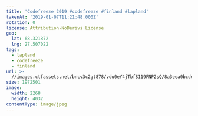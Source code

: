 ```yaml
---
title: 'Codefreeze 2019 #codefreeze #finland #lapland'
takenAt: '2019-01-07T11:21:48.000Z'
rotation: 0
license: Attribution-NoDerivs License
geo:
  lat: 68.321872
  lng: 27.507022
tags:
  - lapland
  - codefreeze
  - finland
url: >-
  //images.ctfassets.net/bncv3c2gt878/vdu0eY4jTbfS119FNP2sQ/8a3eea0bcdea9a66cea2b4d36d1528e4/codefreeze-2019-codefreeze-finland-lapland_31796866097_o
size: 1972501
image:
  width: 2268
  height: 4032
contentType: image/jpeg
---
```



